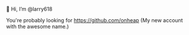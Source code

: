 👋 Hi, I’m @larry618

You're probably looking for https://github.com/onheap (My new account with the awesome name.)
